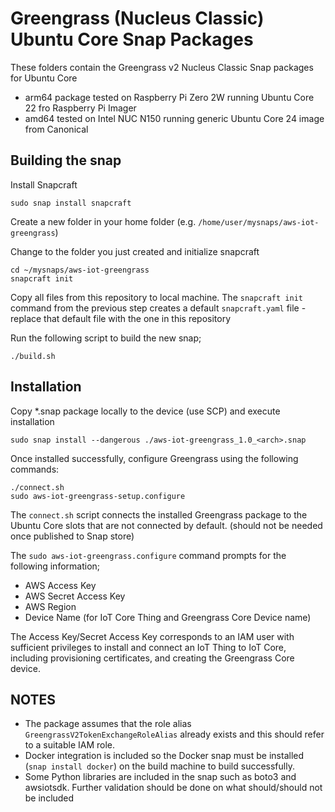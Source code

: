 # Greengrass (Nucleus Classic) Ubuntu Core Snap Packages

These folders contain the Greengrass v2 Nucleus Classic Snap packages for Ubuntu Core

- arm64 package tested on Raspberry Pi Zero 2W running Ubuntu Core 22 fro Raspberry Pi Imager
- amd64 tested on Intel NUC N150 running generic Ubuntu Core 24 image from Canonical

## Building the snap

Install Snapcraft

    sudo snap install snapcraft

Create a new folder in your home folder (e.g. `/home/user/mysnaps/aws-iot-greengrass`)

Change to the folder you just created and initialize snapcraft

    cd ~/mysnaps/aws-iot-greengrass
    snapcraft init

Copy all files from this repository to local machine.  The `snapcraft init` command from the previous step creates a default `snapcraft.yaml` file - replace that default file with the one in this repository

Run the following script to build the new snap;

    ./build.sh

## Installation

Copy *.snap package locally to the device (use SCP) and execute installation

    sudo snap install --dangerous ./aws-iot-greengrass_1.0_<arch>.snap

Once installed successfully, configure Greengrass using the following commands:

    ./connect.sh
    sudo aws-iot-greengrass-setup.configure

The `connect.sh` script connects the installed Greengrass package to the Ubuntu Core slots that are not connected by default. (should not be needed once published to Snap store)

The `sudo aws-iot-greengrass.configure` command prompts for the following information;
- AWS Access Key
- AWS Secret Access Key
- AWS Region
- Device Name (for IoT Core Thing and Greengrass Core Device name)

The Access Key/Secret Access Key corresponds to an IAM user with sufficient privileges to install and connect an IoT Thing to IoT Core, including provisioning certificates, and creating the Greengrass Core device.  

## NOTES

- The package assumes that the role alias `GreengrassV2TokenExchangeRoleAlias` already exists and this should refer to a suitable IAM role.
- Docker integration is included so the Docker snap must be installed (`snap install docker`) on the build machine to build successfully.
- Some Python libraries are included in the snap such as boto3 and awsiotsdk.  Further validation should be done on what should/should not be included




